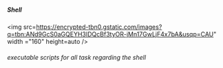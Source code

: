 ##### Shell

<img src=https://encrypted-tbn0.gstatic.com/images?q=tbn:ANd9GcS0aGQEYH3IDQcBf3tyOR-jMn17GwLjF4x7bA&usqp=CAU" width ="160" height=auto />

###### executable scripts for all task regarding the shell
